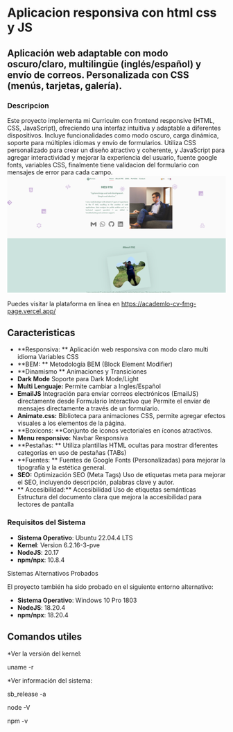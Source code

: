 #  Aplicacion responsiva con html css y JS
## Aplicación web adaptable con modo oscuro/claro, multilingüe (inglés/español) y envío de correos. Personalizada con CSS (menús, tarjetas, galería).

### Descripcion

Este proyecto implementa mi Curriculm con frontend responsive (HTML, CSS, JavaScript), ofreciendo una interfaz intuitiva y adaptable a diferentes dispositivos. Incluye funcionalidades como modo oscuro, carga dinámica, soporte para múltiples idiomas y envío de formularios. Utiliza CSS personalizado para crear un diseño atractivo y coherente, y JavaScript para agregar interactividad y mejorar la experiencia del usuario, fuente google fonts, variables CSS, finalmente tiene validacion del formulario con mensajes de error para cada campo.
![crud](assets/img/page_cv_fmg.png)

Puedes visitar la plataforma en línea en https://academlo-cv-fmg-page.vercel.app/

## Caracteristicas

- **Responsiva: ** Aplicación web responsiva con modo claro multi idioma  Variables CSS
- **BEM: ** Metodología BEM (Block Element Modifier)
- **Dinamismo ** Animaciones y Transiciones
- **Dark Mode** Soporte para Dark Mode/Light
- **Multi Lenguaje:** Permite cambiar a Ingles/Español
- **EmailJS** Integración para enviar correos electrónicos (EmailJS) directamente desde  Formulario Interactivo que Permite el enviar de mensajes directamente a través de un formulario.
- **Animate.css:** Biblioteca para animaciones CSS, permite agregar efectos visuales a los elementos de la página.
- **Boxicons: **Conjunto de iconos vectoriales en  íconos atractivos.
- **Menu responsivo:** Navbar Responsiva
- **Pestañas: ** Utiliza plantillas HTML ocultas para mostrar diferentes categorías en uso de pestañas (TABs)
- **Fuentes: ** Fuentes de Google Fonts (Personalizadas) para mejorar la tipografía y la estética general.
- **SEO:** Optimización SEO (Meta Tags) Uso de etiquetas meta para mejorar el SEO, incluyendo descripción, palabras clave y autor.
- ** Accesibilidad:** Accesibilidad Uso de etiquetas semánticas Estructura del documento clara que mejora la accesibilidad para lectores de pantalla

### Requisitos del Sistema

- **Sistema Operativo**: Ubuntu 22.04.4 LTS
- **Kernel**: Version 6.2.16-3-pve
- **NodeJS**:  20.17
- **npm/npx**: 10.8.4

Sistemas Alternativos Probados

El proyecto también ha sido probado en el siguiente entorno alternativo:

- **Sistema Operativo**: Windows 10 Pro 1803
- **NodeJS**:  18.20.4
- **npm/npx**: 18.20.4

 



## Comandos utiles
*Ver la versión del kernel:

uname -r

*Ver información del sistema:

sb_release -a

node -V

npm -v
